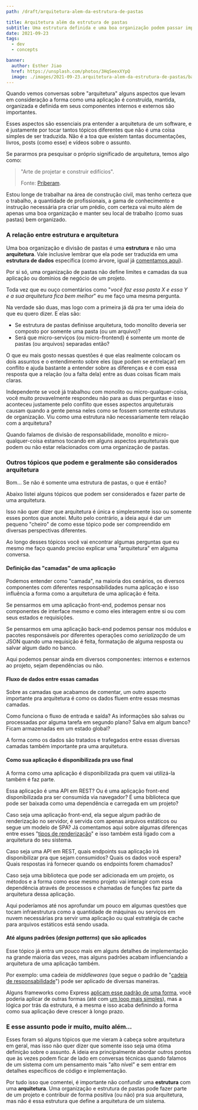 ```yaml
---
path: /draft/arquitetura-alem-da-estrutura-de-pastas

title: Arquitetura além da estrutura de pastas
subtitle: Uma estrutura definida e uma boa organização podem passar impressões diferentes do que uma arquitetura realmente significa
date: 2021-09-23
tags:
  - dev
  - concepts

banner:
  author: Esther Jiao
  href: https://unsplash.com/photos/3HqSeexXYpQ
  image: ./images/2021-09-23.arquitetura-alem-da-estrutura-de-pastas/banner.jpg
---
```


Quando vemos conversas sobre "arquitetura" alguns aspectos que levam em consideração a forma como uma aplicação é construída, mantida, organizada e definida em seus componentes internos e externos são importantes.

Esses aspectos são essenciais pra entender a arquitetura de um software, e é justamente por tocar tantos tópicos diferentes que não é uma coisa simples de ser traduzida. Não é a toa que existem tantas documentações, livros, posts (como esse) e vídeos sobre o assunto.

Se pararmos pra pesquisar o próprio significado de arquitetura, temos algo como:

> "Arte de projetar e construir edifícios".
>
> Fonte: [Priberam](https://dicionario.priberam.org/arquitetura).

Estou longe de trabalhar na área de construção civil, mas tenho certeza que o trabalho, a quantidade de profissionais, a gama de conhecimento e instrução necessária pra criar um prédio, com certeza vai muito além de apenas uma boa organização e manter seu local de trabalho (como suas pastas) bem organizado.

### A relação entre estrutura e arquitetura

Uma boa organização e divisão de pastas é uma **estrutura** e não uma **arquitetura**. Vale inclusive lembrar que ela pode ser traduzida em uma **estrutura de dados** específica (como árvore, igual já [comentamos aqui](/recursao-com-componentes-react)).

Por si só, uma organização de pastas não define limites e camadas da sua aplicação ou domínios de negócio de um projeto.

Toda vez que eu ouço comentários como "*você faz essa pasta X e essa Y e a sua arquitetura fica bem melhor*" eu me faço uma mesma pergunta.

Na verdade são duas, mas logo com a primeira já dá pra ter uma ideia do que eu quero dizer. E elas são:

- Se estrutura de pastas definisse arquitetura, todo monolito deveria ser composto por somente uma pasta (ou um arquivo)?
- Será que micro-serviços (ou micro-frontend) é somente um monte de pastas (ou arquivos) separadas então?

O que eu mais gosto nessas questões é que elas realmente colocam os dois assuntos e o entendimento sobre eles (que podem se entrelaçar) em conflito e ajuda bastante a entender sobre as diferenças e é com essa resposta que a relação (ou a falta dela) entre as duas coisas ficam mais claras.

Independente se você já trabalhou com monolito ou micro-qualquer-coisa, você muito provavelmente respondeu não para as duas perguntas e isso aconteceu justamente pelo conflito que esses aspectos arquiteturais causam quando a gente pensa neles como se fossem somente estruturas de organização. Viu como uma estrutura não necessariamente tem relação com a arquitetura?

Quando falamos de divisão de responsabilidade, monolito e micro-qualquer-coisa estamos tocando em alguns aspectos arquiteturais que podem ou não estar relacionados com uma organização de pastas.

### Outros tópicos que podem e geralmente são considerados arquitetura

Bom... Se não é somente uma estrutura de pastas, o que é então?

Abaixo listei alguns tópicos que podem ser considerados e fazer parte de uma arquitetura.

Isso não quer dizer que arquitetura é única e simplesmente isso ou somente esses pontos que anotei. Muito pelo contrário, a ideia aqui é dar um pequeno "cheiro" de como esse tópico pode ser compreendido em diversas perspectivas diferentes.

Ao longo desses tópicos você vai encontrar algumas perguntas que eu mesmo me faço quando preciso explicar uma "arquitetura" em alguma conversa.

#### Definição das "camadas" de uma aplicação

Podemos entender como "camada", na maioria dos cenários, os diversos componentes com diferentes responsabilidades numa aplicação e isso influência a forma como a arquitetura de uma aplicação é feita.

Se pensarmos em uma aplicação front-end, podemos pensar nos componentes de interface mesmo e como eles interagem entre si ou com seus estados e requisições.

Se pensarmos em uma aplicação back-end podemos pensar nos módulos e pacotes responsáveis por diferentes operações como *serialização* de um JSON quando uma requisição é feita, formatação de alguma resposta ou salvar algum dado no banco.

Aqui podemos pensar ainda em diversos componentes: internos e externos ao projeto, sejam dependências ou não.

#### Fluxo de dados entre essas camadas

Sobre as camadas que acabamos de comentar, um outro aspecto importante pra arquitetura é como os dados fluem entre essas mesmas camadas.

Como funciona o fluxo de entrada e saída? As informações são salvas ou processadas por alguma tarefa em segundo plano? Salva em algum banco? Ficam armazenadas em um estado global?

A forma como os dados são tratados e trafegados entre essas diversas camadas também importante pra uma arquitetura.

#### Como sua aplicação é disponibilizada pra uso final

A forma como uma aplicação é disponibilizada pra quem vai utilizá-la também é faz parte.

Essa aplicação é uma API em REST? Ou é uma aplicação front-end disponibilizada pra ser consumida via navegador? É uma biblioteca que pode ser baixada como uma dependência e carregada em um projeto?

Caso seja uma aplicação front-end, ela segue algum padrão de renderização no servidor, é servida com apenas arquivos estáticos ou segue um modelo de SPA? Já comentamos aqui sobre algumas diferenças entre esses "[tipos de renderização](/renderizacao-de-aplicacoes-modernas)" e isso também está ligado com a arquitetura do seu sistema.

Caso seja uma API em REST, quais endpoints sua aplicação irá disponibilizar pra que sejam consumidos? Quais os dados você espera? Quais respostas irá fornecer quando os endpoints forem chamados?

Caso seja uma biblioteca que pode ser adicionada em um projeto, os métodos e a forma como esse mesmo projeto vai interagir com essa dependência através de processos e chamadas de funções faz parte da arquitetura dessa aplicação.

Aqui poderíamos até nos aprofundar um pouco em algumas questões que tocam infraestrutura como a quantidade de máquinas ou serviços em nuvem necessárias pra servir uma aplicação ou qual estratégia de cache para arquivos estáticos está sendo usada.

#### Até alguns padrões (*design patterns*) que são aplicados

Esse tópico já entra um pouco mais em alguns detalhes de implementação na grande maioria das vezes, mas alguns padrões acabam influenciando a arquitetura de uma aplicação também.

Por exemplo: uma cadeia de *middlewares* (que segue o padrão de "[cadeia de responsabilidade](https://refactoring.guru/pt-br/design-patterns/chain-of-responsibility)") pode ser aplicado de diversas maneiras.

Alguns frameworks como Express [aplicam esse padrão de uma forma](https://expressjs.com/pt-br/guide/using-middleware.html), você poderia aplicar de outras formas (até com [um loop mais simples](https://github.com/gabrieluizramos/javascriptassertivo.com.br/blob/master/projetos/02-aplicando-testes-unitarios-em-uma-cli/src/middlewares/index.js#L5)), mas a lógica por trás da estrutura, é a mesma e isso acaba definindo a forma como sua aplicação deve crescer à longo prazo.

### E esse assunto pode ir muito, muito além...

Esses foram só alguns tópicos que me vieram à cabeça sobre arquitetura em geral, mas isso não quer dizer que somente isso seja uma ótima definição sobre o assunto. A ideia era principalmente abordar outros pontos que às vezes podem ficar de lado em conversas técnicas quando falamos de um sistema com um pensamento mais "alto nível" e sem entrar em detalhes específicos de código e implementação.

Por tudo isso que comentei, é importante não confundir uma **estrutura** com uma **arquitetura**. Uma organização e estrutura de pastas pode fazer parte de um projeto e contribuir de forma positiva (ou não) pra sua arquitetura, mas não é essa estrutura que define a arquitetura de um sistema.
